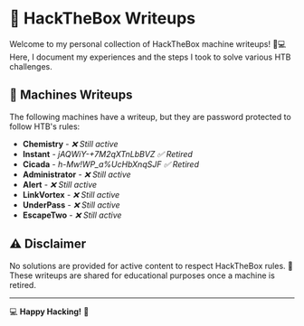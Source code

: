 # 📂 HackTheBox Writeups

Welcome to my personal collection of HackTheBox machine writeups! 🧠💻  
Here, I document my experiences and the steps I took to solve various HTB challenges.

## 🔐 Machines Writeups

The following machines have a writeup, but they are password protected to follow HTB's rules:

- **Chemistry** - *:x: Still active*
- **Instant** - *jAQWiY-+7M2qXTnLbBVZ :white_check_mark: Retired*
- **Cicada** - *h-Mw!WP_a%UcHbXnqSJF :white_check_mark: Retired*
- **Administrator** - *:x: Still active*
- **Alert** - *:x: Still active*
- **LinkVortex** - *:x: Still active*
- **UnderPass** - *:x: Still active*
- **EscapeTwo** - *:x: Still active*

## ⚠️ **Disclaimer**

No solutions are provided for active content to respect HackTheBox rules. 🙏  
These writeups are shared for educational purposes once a machine is retired.

---

💻 **Happy Hacking!** 🎉
